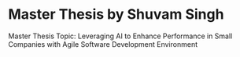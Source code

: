 # Master Thesis by Shuvam Singh
Master Thesis Topic: Leveraging AI to Enhance Performance in Small Companies with Agile Software Development Environment
